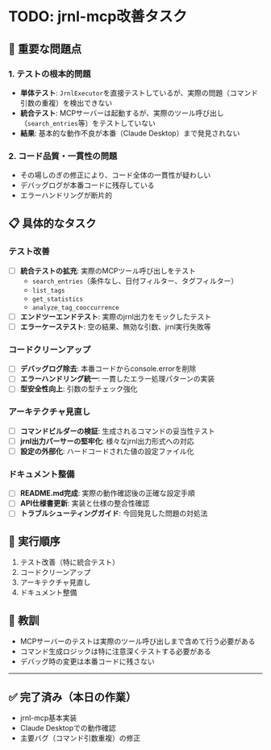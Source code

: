 # TODO: jrnl-mcp改善タスク

## 🚨 重要な問題点

### 1. テストの根本的問題
- **単体テスト**: `JrnlExecutor`を直接テストしているが、実際の問題（コマンド引数の重複）を検出できない
- **統合テスト**: MCPサーバーは起動するが、実際のツール呼び出し（`search_entries`等）をテストしていない
- **結果**: 基本的な動作不良が本番（Claude Desktop）まで発見されない

### 2. コード品質・一貫性の問題
- その場しのぎの修正により、コード全体の一貫性が疑わしい
- デバッグログが本番コードに残存している
- エラーハンドリングが断片的

## 📋 具体的なタスク

### テスト改善
- [ ] **統合テストの拡充**: 実際のMCPツール呼び出しをテスト
  - `search_entries`（条件なし、日付フィルター、タグフィルター）
  - `list_tags`
  - `get_statistics`
  - `analyze_tag_cooccurrence`
- [ ] **エンドツーエンドテスト**: 実際のjrnl出力をモックしたテスト
- [ ] **エラーケーステスト**: 空の結果、無効な引数、jrnl実行失敗等

### コードクリーンアップ
- [ ] **デバッグログ除去**: 本番コードからconsole.errorを削除
- [ ] **エラーハンドリング統一**: 一貫したエラー処理パターンの実装
- [ ] **型安全性向上**: 引数の型チェック強化

### アーキテクチャ見直し
- [ ] **コマンドビルダーの検証**: 生成されるコマンドの妥当性テスト
- [ ] **jrnl出力パーサーの堅牢化**: 様々なjrnl出力形式への対応
- [ ] **設定の外部化**: ハードコードされた値の設定ファイル化

### ドキュメント整備
- [ ] **README.md完成**: 実際の動作確認後の正確な設定手順
- [ ] **API仕様書更新**: 実装と仕様の整合性確認
- [ ] **トラブルシューティングガイド**: 今回発見した問題の対処法

## 🔄 実行順序
1. テスト改善（特に統合テスト）
2. コードクリーンアップ
3. アーキテクチャ見直し
4. ドキュメント整備

## 📝 教訓
- MCPサーバーのテストは実際のツール呼び出しまで含めて行う必要がある
- コマンド生成ロジックは特に注意深くテストする必要がある
- デバッグ時の変更は本番コードに残さない

---

## ✅ 完了済み（本日の作業）
- jrnl-mcp基本実装
- Claude Desktopでの動作確認
- 主要バグ（コマンド引数重複）の修正
